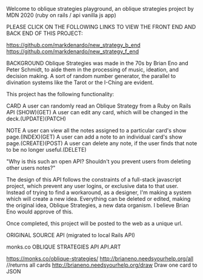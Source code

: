 Welcome to oblique strategies playground, an oblique strategies project by MDN 2020 (ruby on rails / api vanilla js app)

PLEASE CLICK ON THE FOLLOWING LINKS TO VIEW THE FRONT END AND BACK END OF THIS PROJECT:

https://github.com/markdenardo/new_strategy_b_end <br>
https://github.com/markdenardo/new_strategy_f_end

BACKGROUND
Oblique Strategies was made in the 70s by Brian Eno and Peter Schmidt, to aide them in the processing of music, ideation, and decision making. A sort of random number generator, the parallel to divination systems like the Tarot or the I-Ching are evident.

This project has the following functionality:

CARD A user can randomly read an Oblique Strategy from a Ruby on Rails API (SHOW)(GET) A user can edit any card, which will be changed in the deck.(UPDATE)(PATCH)

NOTE A user can view all the notes assigned to a particular card's show page.(INDEX)(GET) A user can add a note to an individual card's show page.(CREATE)(POST) A user can delete any note, if the user finds that note to be no longer useful.(DELETE)

"Why is this such an open API? Shouldn't you prevent users from deleting other users notes?"

The design of this API follows the constraints of a full-stack javascript project, which prevent any user logins, or exclusive data to that user. Instead of trying to find a workaround, as a designer, I'm making a system which will create a new idea. Everything can be deleted or edited, making the original idea, Oblique Strategies, a new data organism. I believe Brian Eno would approve of this.

Once completed, this project will be posted to the web as a unique url.

ORIGINAL SOURCE API (migrated to local Rails API)

monks.co OBLIQUE STRATEGIES API API.ART

https://monks.co/oblique-strategies/ http://brianeno.needsyourhelp.org/all //returns all cards http://brianeno.needsyourhelp.org/draw Draw one card to JSON
